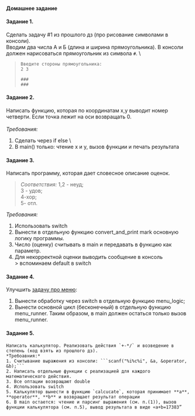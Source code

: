 #### Домашнее задание
#### Задание 1.
   Сделать задачу #1 из прошлого дз (про рисование символами в консоли). \
   Вводим два числа А и Б (длина и ширина прямоугольника). В консоли должен нарисоваться прямоугольник из символа `#`. \
   > ``` 
   > Введите стороны прямоугольника:
   > 2 3 
   > 
   > ### 
   > ### 
   > ```

#### Задание 2.
   Написать функцию, которая по координатам х,у выводит номер четверти. Если точка лежит на оси возвращать 0. \
   \
   *Требования:*
   1. Сделать через if else \
   2. В main() только: чтение x и y, вызов функции и печать результата

#### Задание 3.
   Написать программу, которая дает словесное описание оценок. 
   > *Соответствия:*
   > 1,2 - неуд; \
   > 3 - удов; \
   > 4-хор;  \
   > 5- отл. 

   *Требования:*
   1. Использовать switch
   2. Вынести в отдельную функцию convert_and_print mark основную логику программы.
   3. Число (оценку) считывать в main и передавать в функцию как параметр. 
   4. Для некорректной оценки выводить сообщение в консоль \
    > вспоминаем default в switch

#### Задание 4.
   Улучшить [задачу про меню](practice/19.03.23/simple_menu.c): 
   1. Вынести обработку через switch в отдельную функцию menu_logic;
   2. Вынести основной цикл (бесконечный) в отдельную функцию menu_runner. 
   Таким образом, в main должен остаться только вызов menu_runner.

#### Задание 5.
    Написать калькулятор. Реализовать действия `+-*/` и возведение в степень (код взять из прошлого дз). 
    *Требоавния:*
    1. Считывание выражения из консоли: ```scanf("%i%c%i", &a, &operator, &b);```
    2. Написать отдельные функции с реализацией для каждого математического действия.
    3. Все оптации возвращают double 
    4. Использовать switch
    5. Калькулятор вынести в функцию `calcucate`, которая принимает **a**, **operator**, **b** и возвращает результат операции
    6. В main остается: чтение и парсинг выражения (см. п.(1)), вызов функции калькулятора (см. п.5), вывод результата в виде «a+b=17383”
